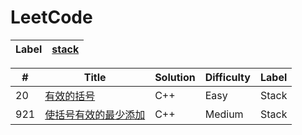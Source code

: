 # LeetCode
|Label|[stack](https://github.com/LHesperus/leetcode/tree/master/stack)|
|---| ----- |

| # | Title | Solution | Difficulty | Label |
|---| ----- | -------- | ---------- | ----- |
| 20|[有效的括号](https://github.com/LHesperus/leetcode/blob/master/stack/%E6%9C%89%E6%95%88%E7%9A%84%E6%8B%AC%E5%8F%B7/main.cpp)|C++|Easy|Stack|
|921|[使括号有效的最少添加](https://github.com/LHesperus/leetcode/blob/master/stack/%E4%BD%BF%E6%8B%AC%E5%8F%B7%E6%9C%89%E6%95%88%E7%9A%84%E6%9C%80%E5%B0%91%E6%B7%BB%E5%8A%A0/main.m)|C++|Medium|Stack|